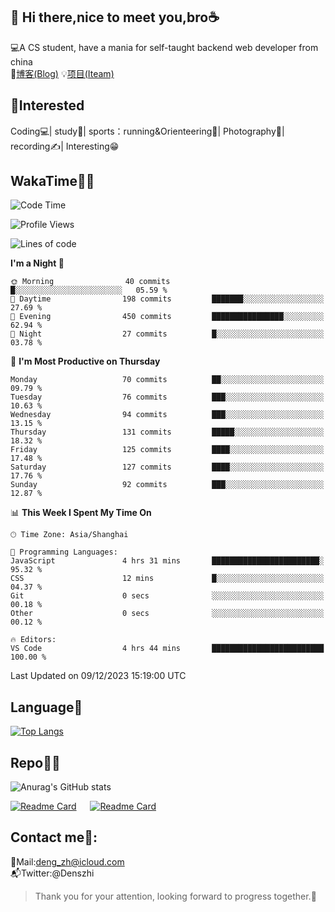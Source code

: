 👋 Hi there,nice to meet you,bro☕
---
💻A CS student, have a mania for self-taught backend web developer from china   
📌[博客(Blog)](https://github.com/HealUP/MyBlog)
💡[项目(Iteam)](https://healup.github.io/)

 <!-- waka-box start -->
 <!-- waka-box end -->
 
🧲**Interested**
--
Coding💻| study📖| sports：running&Orienteering🏃‍| Photography📸| recording✍️| Interesting😁

WakaTime👨‍💻
---
<!--START_SECTION:waka-->
![Code Time](http://img.shields.io/badge/Code%20Time-517%20hrs%2047%20mins-blue)

![Profile Views](http://img.shields.io/badge/Profile%20Views-1-blue)

![Lines of code](https://img.shields.io/badge/From%20Hello%20World%20I%27ve%20Written-204.9%20thousand%20lines%20of%20code-blue)

**I'm a Night 🦉** 

```text
🌞 Morning                40 commits          █░░░░░░░░░░░░░░░░░░░░░░░░   05.59 % 
🌆 Daytime                198 commits         ███████░░░░░░░░░░░░░░░░░░   27.69 % 
🌃 Evening                450 commits         ████████████████░░░░░░░░░   62.94 % 
🌙 Night                  27 commits          █░░░░░░░░░░░░░░░░░░░░░░░░   03.78 % 
```
📅 **I'm Most Productive on Thursday** 

```text
Monday                   70 commits          ██░░░░░░░░░░░░░░░░░░░░░░░   09.79 % 
Tuesday                  76 commits          ███░░░░░░░░░░░░░░░░░░░░░░   10.63 % 
Wednesday                94 commits          ███░░░░░░░░░░░░░░░░░░░░░░   13.15 % 
Thursday                 131 commits         █████░░░░░░░░░░░░░░░░░░░░   18.32 % 
Friday                   125 commits         ████░░░░░░░░░░░░░░░░░░░░░   17.48 % 
Saturday                 127 commits         ████░░░░░░░░░░░░░░░░░░░░░   17.76 % 
Sunday                   92 commits          ███░░░░░░░░░░░░░░░░░░░░░░   12.87 % 
```


📊 **This Week I Spent My Time On** 

```text
🕑︎ Time Zone: Asia/Shanghai

💬 Programming Languages: 
JavaScript               4 hrs 31 mins       ████████████████████████░   95.32 % 
CSS                      12 mins             █░░░░░░░░░░░░░░░░░░░░░░░░   04.37 % 
Git                      0 secs              ░░░░░░░░░░░░░░░░░░░░░░░░░   00.18 % 
Other                    0 secs              ░░░░░░░░░░░░░░░░░░░░░░░░░   00.12 % 

🔥 Editors: 
VS Code                  4 hrs 44 mins       █████████████████████████   100.00 % 
```


 Last Updated on 09/12/2023 15:19:00 UTC
<!--END_SECTION:waka-->

Language🚀
---
[![Top Langs](https://github-readme-stats.vercel.app/api/top-langs/?username=HealUP&layout=compact&hide_border=true)](https://github.com/HealUP)

Repo🧑‍💻
---
![Anurag's GitHub stats](https://github-readme-stats.vercel.app/api?username=HealUP&count_private=true&show_icons=true&theme=gruvbox&hide_border=true) 

[![Readme Card](https://github-readme-stats.vercel.app/api/pin/?username=HealUP&repo=InternetEy&theme=transparent)](https://github.com/HealUP/InternetEy) &emsp;
[![Readme Card](https://github-readme-stats.vercel.app/api/pin/?username=HealUP&repo=CampusExperience&theme=transparent)](https://github.com/HealUP/CampusExperience)


Contact me📱:
---
📮Mail:deng_zh@icloud.com  
📬Twitter:@Denszhi  

> Thank you for your attention, looking forward to progress together.🎉
